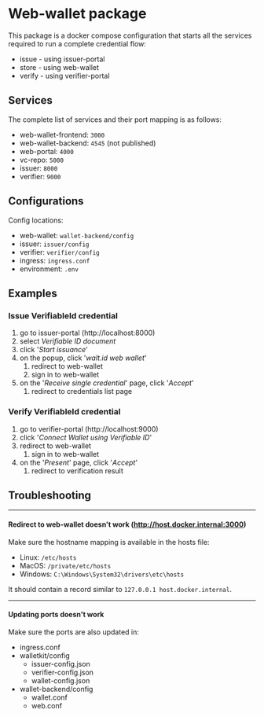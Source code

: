 # Web-wallet package

This package is a docker compose configuration that starts all the services required to
run a complete credential flow:
- issue - using issuer-portal
- store - using web-wallet
- verify - using verifier-portal

## Services

The complete list of services and their port mapping is as follows:
- web-wallet-frontend: `3000`
- web-wallet-backend: `4545` (not published)
- web-portal: `4000`
- vc-repo: `5000`
- issuer: `8000`
- verifier: `9000`

## Configurations

Config locations:

- web-wallet: `wallet-backend/config`
- issuer: `issuer/config`
- verifier: `verifier/config`
- ingress: `ingress.conf`
- environment: `.env`

## Examples

### Issue VerifiableId credential

1. go to issuer-portal (http://localhost:8000)
2. select _Verifiable ID document_
3. click '_Start issuance_'
4. on the popup, click '_walt.id web wallet_'
   1. redirect to web-wallet
   2. sign in to web-wallet
5. on the '_Receive single credential_' page, click '_Accept_'
   1. redirect to credentials list page

### Verify VerifiableId credential

1. go to verifier-portal (http://localhost:9000)
2. click '_Connect Wallet using Verifiable ID_'
3. redirect to web-wallet
   1. sign in to web-wallet
4. on the '_Present_' page, click '_Accept_'
   1. redirect to verification result

## Troubleshooting

---

#### Redirect to web-wallet doesn't work (http://host.docker.internal:3000)

Make sure the hostname mapping is available in the hosts file:
- Linux: `/etc/hosts`
- MacOS: `/private/etc/hosts`
- Windows: `C:\Windows\System32\drivers\etc\hosts`

It should contain a record similar to `127.0.0.1 host.docker.internal`.

---

#### Updating ports doesn't work

Make sure the ports are also updated in:
- ingress.conf
- walletkit/config
  - issuer-config.json
  - verifier-config.json
  - wallet-config.json
- wallet-backend/config
  - wallet.conf
  - web.conf